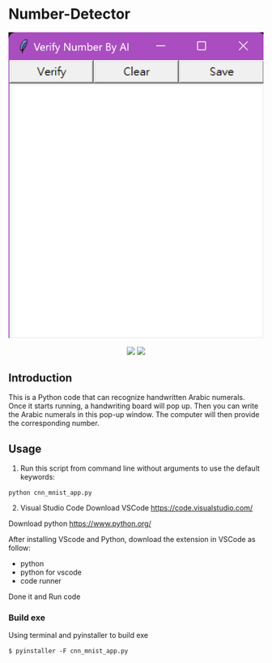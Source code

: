 # Number-Detector
<p align=center>
<img target = "banner" src="https://raw.githubusercontent.com/MuChi2112/number-detector/main/Verify%20Number.png">
</p>

<p align=center>
<a target="badge" href="https://github.com/MuChi2112/number-detector" title="python version"><img src="https://img.shields.io/badge/python-3670A0?style=for-the-badge&logo=python&logoColor=ffdd54"></a>
<a target="badge" href="https://github.com/MuChi2112/number-detector" title="python version"><img src="https://img.shields.io/badge/Windows-0078D6?style=for-the-badge&logo=windows&logoColor=white" /></a>  
</p>

## Introduction

This is a Python code that can recognize handwritten Arabic numerals. Once it starts running, a handwriting board will pop up. Then you can write the Arabic numerals in this pop-up window. The computer will then provide the corresponding number.

## Usage

1. Run this script from command line without arguments to use the default keywords:
```
python cnn_mnist_app.py
```

2. Visual Studio Code
Download VSCode https://code.visualstudio.com/

Download python https://www.python.org/

After installing VScode and Python, download the extension in VSCode as follow:
* python
* python for vscode
* code runner

Done it and Run code

### Build exe
Using terminal and pyinstaller to build exe
```
$ pyinstaller -F cnn_mnist_app.py
```
